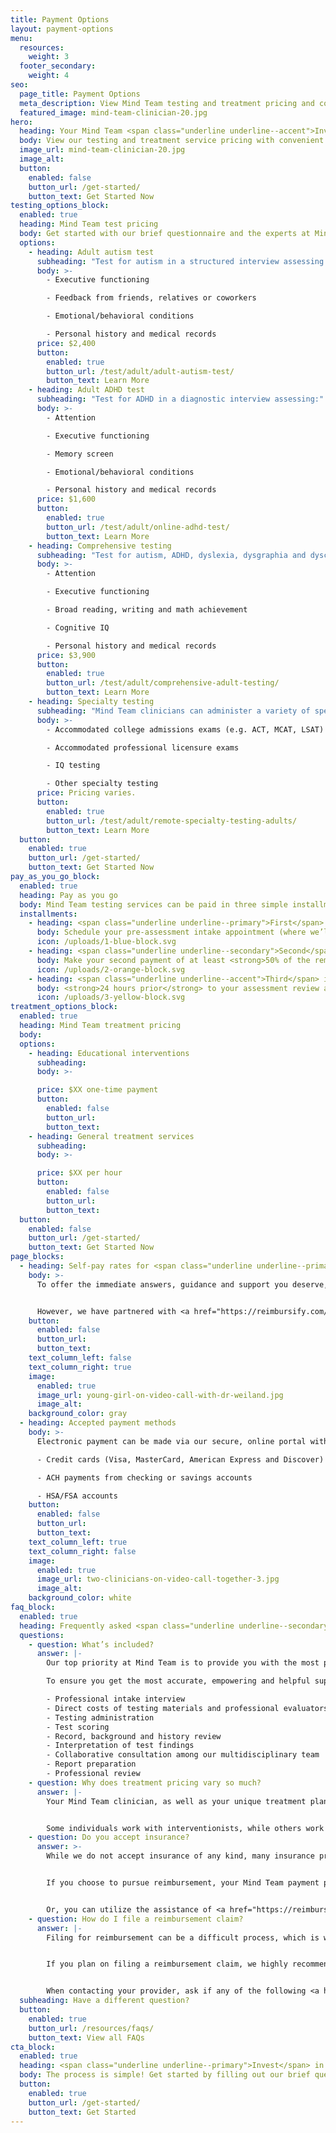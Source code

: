 ```yaml
---
title: Payment Options
layout: payment-options
menu:
  resources:
    weight: 3
  footer_secondary:
    weight: 4
seo:
  page_title: Payment Options
  meta_description: View Mind Team testing and treatment pricing and convenient online self-pay options and see what’s included in your investment.
  featured_image: mind-team-clinician-20.jpg
hero:
  heading: Your Mind Team <span class="underline underline--accent">Investment</span>
  body: View our testing and treatment service pricing with convenient online self-pay options and learn about everything included in your investment.
  image_url: mind-team-clinician-20.jpg
  image_alt:
  button:
    enabled: false
    button_url: /get-started/
    button_text: Get Started Now
testing_options_block:
  enabled: true
  heading: Mind Team test pricing
  body: Get started with our brief questionnaire and the experts at Mind Team will help you determine the test that best suits your child’s needs.
  options:
    - heading: Adult autism test
      subheading: "Test for autism in a structured interview assessing:"
      body: >-
        - Executive functioning

        - Feedback from friends, relatives or coworkers

        - Emotional/behavioral conditions

        - Personal history and medical records
      price: $2,400
      button:
        enabled: true
        button_url: /test/adult/adult-autism-test/
        button_text: Learn More
    - heading: Adult ADHD test
      subheading: "Test for ADHD in a diagnostic interview assessing:"
      body: >-
        - Attention

        - Executive functioning

        - Memory screen

        - Emotional/behavioral conditions

        - Personal history and medical records
      price: $1,600
      button:
        enabled: true
        button_url: /test/adult/online-adhd-test/
        button_text: Learn More
    - heading: Comprehensive testing
      subheading: "Test for autism, ADHD, dyslexia, dysgraphia and dyscalculia all in one comprehensive diagnostic interview assessing:"
      body: >-
        - Attention

        - Executive functioning

        - Broad reading, writing and math achievement

        - Cognitive IQ

        - Personal history and medical records
      price: $3,900
      button:
        enabled: true
        button_url: /test/adult/comprehensive-adult-testing/
        button_text: Learn More
    - heading: Specialty testing
      subheading: "Mind Team clinicians can administer a variety of specialized tests including: "
      body: >-
        - Accommodated college admissions exams (e.g. ACT, MCAT, LSAT) 

        - Accommodated professional licensure exams

        - IQ testing

        - Other specialty testing
      price: Pricing varies.
      button:
        enabled: true
        button_url: /test/adult/remote-specialty-testing-adults/
        button_text: Learn More
  button:
    enabled: true
    button_url: /get-started/
    button_text: Get Started Now
pay_as_you_go_block:
  enabled: true
  heading: Pay as you go
  body: Mind Team testing services can be paid in three simple installments throughout your testing process.
  installments:
    - heading: <span class="underline underline--primary">First</span> installment
      body: Schedule your pre-assessment intake appointment (where we’ll determine which Mind Test is right for you) with an initial <strong>$150 deposit</strong>.
      icon: /uploads/1-blue-block.svg
    - heading: <span class="underline underline--secondary">Second</span> installment
      body: Make your second payment of at least <strong>50% of the remaining balance</strong> to schedule your assessment.
      icon: /uploads/2-orange-block.svg
    - heading: <span class="underline underline--accent">Third</span> installment
      body: <strong>24 hours prior</strong> to your assessment review appointment, final payment of any remaining balance is due.
      icon: /uploads/3-yellow-block.svg
treatment_options_block:
  enabled: true
  heading: Mind Team treatment pricing
  body:
  options:
    - heading: Educational interventions
      subheading:
      body: >-

      price: $XX one-time payment
      button:
        enabled: false
        button_url:
        button_text:
    - heading: General treatment services
      subheading:
      body: >-

      price: $XX per hour
      button:
        enabled: false
        button_url:
        button_text:
  button:
    enabled: false
    button_url: /get-started/
    button_text: Get Started Now
page_blocks:
  - heading: Self-pay rates for <span class="underline underline--primary">immediate support</span>
    body: >-
      To offer the immediate answers, guidance and support you deserve, free from referral requirements and other obstacles, Mind Team does not accept insurance. 


      However, we have partnered with <a href="https://reimbursify.com/" target="_blank" rel="noopener noreferrer nofollower">Reimbursify</a> and <a href="https://www.zaya.health/" target="_blank" rel="noopener noreferrer nofollower">Zaya Health</a> to assist you in getting your testing and/or treatment reimbursed (if your provider covers out-of-network testing and treatment), without the typical stress of filing a claim.
    button:
      enabled: false
      button_url:
      button_text:
    text_column_left: false
    text_column_right: true
    image:
      enabled: true
      image_url: young-girl-on-video-call-with-dr-weiland.jpg
      image_alt:
    background_color: gray
  - heading: Accepted payment methods
    body: >-
      Electronic payment can be made via our secure, online portal with the following methods: 

      - Credit cards (Visa, MasterCard, American Express and Discover)

      - ACH payments from checking or savings accounts 

      - HSA/FSA accounts
    button:
      enabled: false
      button_url:
      button_text:
    text_column_left: true
    text_column_right: false
    image:
      enabled: true
      image_url: two-clinicians-on-video-call-together-3.jpg
      image_alt:
    background_color: white
faq_block:
  enabled: true
  heading: Frequently asked <span class="underline underline--secondary">questions</span>
  questions:
    - question: What’s included?
      answer: |-
        Our top priority at Mind Team is to provide you with the most professional neurodivergent testing possible, which includes hours of behind-the scenes work from our multidisciplinary team.

        To ensure you get the most accurate, empowering and helpful support possible, your Mind Team testing investment includes:

        - Professional intake interview
        - Direct costs of testing materials and professional evaluators
        - Testing administration
        - Test scoring
        - Record, background and history review
        - Interpretation of test findings
        - Collaborative consultation among our multidisciplinary team
        - Report preparation
        - Professional review
    - question: Why does treatment pricing vary so much?
      answer: |-
        Your Mind Team clinician, as well as your unique treatment plan, is customized to your/your child’s specific mind and needs. 


        Some individuals work with interventionists, while others work with school psychologists or clinicians specializing in autism or ADHD treatment. Your hourly treatment rate will depend on the type of clinician that best suits your needs.
    - question: Do you accept insurance?
      answer: >-
        While we do not accept insurance of any kind, many insurance providers offer out-of-network reimbursement for professional testing and/or treatment services. 


        If you choose to pursue reimbursement, your Mind Team payment process will remain the same. Once you’ve made your electronic payment via our online portal, you’ll can then file a claim with your insurance provider for full or partial reimbursement, depending on your coverage. 


        Or, you can utilize the assistance of <a href="https://reimbursify.com/" target="_blank" rel="noopener noreferrer nofollower">Reimbursify</a> and <a href="https://www.zaya.health/" target="_blank" rel="noopener noreferrer nofollower">Zaya Health</a>, who we’ve partnered with to make the reimbursement process less of a hassle.
    - question: How do I file a reimbursement claim?
      answer: |-
        Filing for reimbursement can be a difficult process, which is why we’ve partnered with <a href="https://reimbursify.com/" target="_blank" rel="noopener noreferrer nofollower">Reimbursify</a> and <a href="https://www.zaya.health/" target="_blank" rel="noopener noreferrer nofollower">Zaya Health</a>. These companies help file your claim quickly and do the hard work for you.


        If you plan on filing a reimbursement claim, we highly recommend contacting your insurance provider prior to scheduling your Mind Team service. Some providers require <a href="https://www.priorauthtraining.org/prior-authorization/" target="_blank" rel="noopener noreferrer nofollower">prior authorization</a> to approve reimbursement coverage. 


        When contacting your provider, ask if any of the following <a href="https://www.ama-assn.org/practice-management/cpt/cpt-overview-and-code-approval" target="_blank" rel="noopener noreferrer nofollower">CPT codes</a> need prior authorization for qualify or reimbursement: 96130, 96131, 96132, 96133, 96136, 96137, 96112, 96113, 96125.
  subheading: Have a different question?
  button:
    enabled: true
    button_url: /resources/faqs/
    button_text: View all FAQs
cta_block:
  enabled: true
  heading: <span class="underline underline--primary">Invest</span> in your mind.
  body: The process is simple! Get started by filling out our brief questionnaire.
  button:
    enabled: true
    button_url: /get-started/
    button_text: Get Started
---
```

